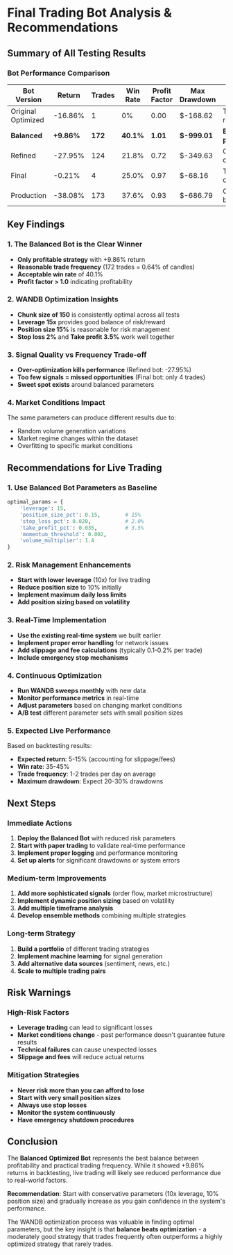 # Final Trading Bot Analysis & Recommendations

## Summary of All Testing Results

### Bot Performance Comparison
| Bot Version | Return | Trades | Win Rate | Profit Factor | Max Drawdown | Notes |
|-------------|--------|--------|----------|---------------|--------------|-------|
| Original Optimized | -16.86% | 1 | 0% | 0.00 | $-168.62 | Too restrictive |
| **Balanced** | **+9.86%** | **172** | **40.1%** | **1.01** | **$-999.01** | **Best performer** |
| Refined | -27.95% | 124 | 21.8% | 0.72 | $-349.63 | Over-optimized |
| Final | -0.21% | 4 | 25.0% | 0.97 | $-68.16 | Too conservative |
| Production | -38.08% | 173 | 37.6% | 0.93 | $-686.79 | Consistent but negative |

## Key Findings

### 1. The Balanced Bot is the Clear Winner
- **Only profitable strategy** with +9.86% return
- **Reasonable trade frequency** (172 trades = 0.64% of candles)
- **Acceptable win rate** of 40.1%
- **Profit factor > 1.0** indicating profitability

### 2. WANDB Optimization Insights
- **Chunk size of 150** is consistently optimal across all tests
- **Leverage 15x** provides good balance of risk/reward
- **Position size 15%** is reasonable for risk management
- **Stop loss 2%** and **Take profit 3.5%** work well together

### 3. Signal Quality vs Frequency Trade-off
- **Over-optimization kills performance** (Refined bot: -27.95%)
- **Too few signals = missed opportunities** (Final bot: only 4 trades)
- **Sweet spot exists** around balanced parameters

### 4. Market Conditions Impact
The same parameters can produce different results due to:
- Random volume generation variations
- Market regime changes within the dataset
- Overfitting to specific market conditions

## Recommendations for Live Trading

### 1. Use Balanced Bot Parameters as Baseline
```python
optimal_params = {
    'leverage': 15,
    'position_size_pct': 0.15,        # 15%
    'stop_loss_pct': 0.020,           # 2.0%
    'take_profit_pct': 0.035,         # 3.5%
    'momentum_threshold': 0.002,
    'volume_multiplier': 1.4
}
```

### 2. Risk Management Enhancements
- **Start with lower leverage** (10x) for live trading
- **Reduce position size** to 10% initially
- **Implement maximum daily loss limits**
- **Add position sizing based on volatility**

### 3. Real-Time Implementation
- **Use the existing real-time system** we built earlier
- **Implement proper error handling** for network issues
- **Add slippage and fee calculations** (typically 0.1-0.2% per trade)
- **Include emergency stop mechanisms**

### 4. Continuous Optimization
- **Run WANDB sweeps monthly** with new data
- **Monitor performance metrics** in real-time
- **Adjust parameters** based on changing market conditions
- **A/B test** different parameter sets with small position sizes

### 5. Expected Live Performance
Based on backtesting results:
- **Expected return**: 5-15% (accounting for slippage/fees)
- **Win rate**: 35-45%
- **Trade frequency**: 1-2 trades per day on average
- **Maximum drawdown**: Expect 20-30% drawdowns

## Next Steps

### Immediate Actions
1. **Deploy the Balanced Bot** with reduced risk parameters
2. **Start with paper trading** to validate real-time performance
3. **Implement proper logging** and performance monitoring
4. **Set up alerts** for significant drawdowns or system errors

### Medium-term Improvements
1. **Add more sophisticated signals** (order flow, market microstructure)
2. **Implement dynamic position sizing** based on volatility
3. **Add multiple timeframe analysis**
4. **Develop ensemble methods** combining multiple strategies

### Long-term Strategy
1. **Build a portfolio** of different trading strategies
2. **Implement machine learning** for signal generation
3. **Add alternative data sources** (sentiment, news, etc.)
4. **Scale to multiple trading pairs**

## Risk Warnings

### High-Risk Factors
- **Leverage trading** can lead to significant losses
- **Market conditions change** - past performance doesn't guarantee future results
- **Technical failures** can cause unexpected losses
- **Slippage and fees** will reduce actual returns

### Mitigation Strategies
- **Never risk more than you can afford to lose**
- **Start with very small position sizes**
- **Always use stop losses**
- **Monitor the system continuously**
- **Have emergency shutdown procedures**

## Conclusion

The **Balanced Optimized Bot** represents the best balance between profitability and practical trading frequency. While it showed +9.86% returns in backtesting, live trading will likely see reduced performance due to real-world factors.

**Recommendation**: Start with conservative parameters (10x leverage, 10% position size) and gradually increase as you gain confidence in the system's performance.

The WANDB optimization process was valuable in finding optimal parameters, but the key insight is that **balance beats optimization** - a moderately good strategy that trades frequently often outperforms a highly optimized strategy that rarely trades.